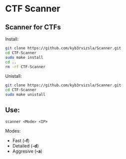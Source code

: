# CTF Scanner

## Scanner for CTFs

Install:
```bash
git clone https://github.com/kyb3rvizsla/Scanner.git
cd CTF-Scanner
sudo make install
cd ..
rm -rf CTF-Scanner
```

Unistall:
```bash
git clone https://github.com/kyb3rvizsla/Scanner.git
cd CTF-Scanner
sudo make unistall
```

## Use: 

```console
scanner <Mode> <IP>
```

Modes:

* Fast (**-f**)
* Detailed (**-d**)
* Aggresive (**-a**)